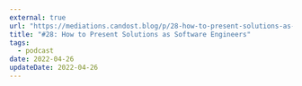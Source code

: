 ```yaml
---
external: true
url: "https://mediations.candost.blog/p/28-how-to-present-solutions-as-software"
title: "#28: How to Present Solutions as Software Engineers"
tags:
  - podcast
date: 2022-04-26
updateDate: 2022-04-26
---
```

